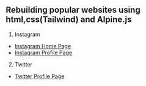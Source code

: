 ## Rebuilding popular websites using html,css(Tailwind) and Alpine.js

1. Instagram

- [Instagram Home Page](https://hrrarya.github.io/html-templates/Instagram/)
- [Instagram Profile Page](https://hrrarya.github.io/html-templates/Instagram/profile.html)

2. Twitter

- [Twitter Profile Page](https://hrrarya.github.io/html-templates/twitter-profile-page/)
